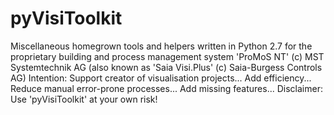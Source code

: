 # pyVisiToolkit
Miscellaneous homegrown tools and helpers written in Python 2.7 for the proprietary building and process management system 'ProMoS NT' (c) MST Systemtechnik AG (also known as 'Saia Visi.Plus' (c) Saia-Burgess Controls AG)  Intention: Support creator of visualisation projects... Add efficiency... Reduce manual error-prone processes... Add missing features...  Disclaimer: Use 'pyVisiToolkit' at your own risk!

